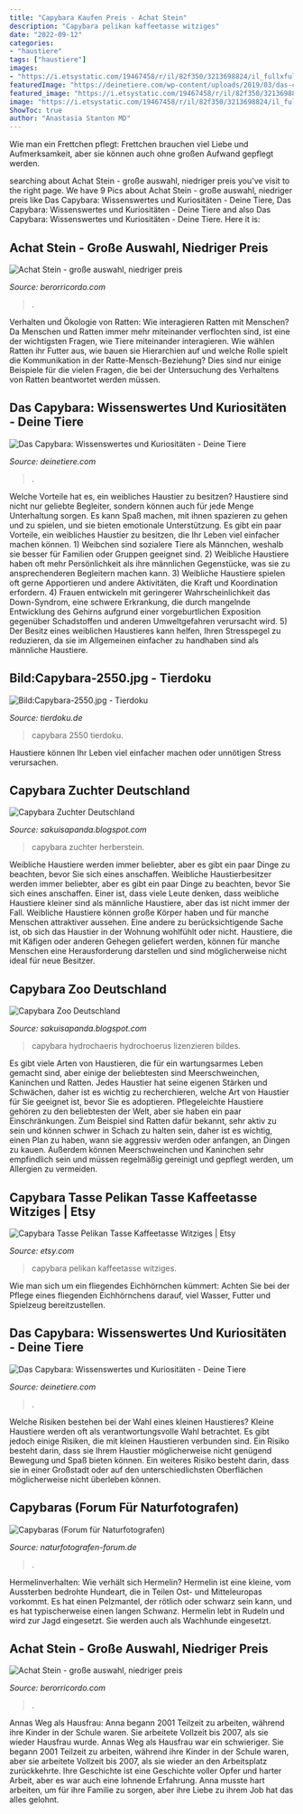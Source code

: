 ```yaml
---
title: "Capybara Kaufen Preis - Achat Stein"
description: "Capybara pelikan kaffeetasse witziges"
date: "2022-09-12"
categories:
- "haustiere"
tags: ["haustiere"]
images:
- "https://i.etsystatic.com/19467458/r/il/82f350/3213698824/il_fullxfull.3213698824_6fha.jpg"
featuredImage: "https://deinetiere.com/wp-content/uploads/2019/03/das-capybara-im-wasser.jpg?auto=webp&amp;quality=45&amp;width=1920&amp;crop=16:9"
featured_image: "https://i.etsystatic.com/19467458/r/il/82f350/3213698824/il_fullxfull.3213698824_6fha.jpg"
image: "https://i.etsystatic.com/19467458/r/il/82f350/3213698824/il_fullxfull.3213698824_6fha.jpg"
ShowToc: true
author: "Anastasia Stanton MD"
---
```



Wie man ein Frettchen pflegt: Frettchen brauchen viel Liebe und Aufmerksamkeit, aber sie können auch ohne großen Aufwand gepflegt werden.

	

		
searching about Achat Stein - große auswahl, niedriger preis you've visit to the right page. We have 9 Pics about Achat Stein - große auswahl, niedriger preis like Das Capybara: Wissenswertes und Kuriositäten - Deine Tiere, Das Capybara: Wissenswertes und Kuriositäten - Deine Tiere and also Das Capybara: Wissenswertes und Kuriositäten - Deine Tiere. Here it is:
		
    
## Achat Stein - Große Auswahl, Niedriger Preis

<img loading=lazy src="https://berorricordo.com/cmhqpt/bPqJDt962AD1ra7ZvBUbHgHaE8.jpg" onerror="this.onerror=null;this.src='https://tse3.mm.bing.net/th?id=OIP.gZdxaCGmDcQ9fgScf6NWXgAAAA&amp;pid=15.1';" alt="Achat Stein - große auswahl, niedriger preis">

_Source: berorricordo.com_

>. 

	

Verhalten und Ökologie von Ratten: Wie interagieren Ratten mit Menschen?
Da Menschen und Ratten immer mehr miteinander verflochten sind, ist eine der wichtigsten Fragen, wie Tiere miteinander interagieren. Wie wählen Ratten ihr Futter aus, wie bauen sie Hierarchien auf und welche Rolle spielt die Kommunikation in der Ratte-Mensch-Beziehung? Dies sind nur einige Beispiele für die vielen Fragen, die bei der Untersuchung des Verhaltens von Ratten beantwortet werden müssen.

    
## Das Capybara: Wissenswertes Und Kuriositäten - Deine Tiere

<img loading=lazy src="https://deinetiere.com/wp-content/uploads/2019/03/das-capybara-wissenswertes-und-kuriositaeten-e1553277988674.jpg" onerror="this.onerror=null;this.src='https://tse2.mm.bing.net/th?id=OIP.rboLLeo8GlcPoiBPgayL9AHaE7&amp;pid=15.1';" alt="Das Capybara: Wissenswertes und Kuriositäten - Deine Tiere">

_Source: deinetiere.com_

>. 

	

Welche Vorteile hat es, ein weibliches Haustier zu besitzen?
Haustiere sind nicht nur geliebte Begleiter, sondern können auch für jede Menge Unterhaltung sorgen. Es kann Spaß machen, mit ihnen spazieren zu gehen und zu spielen, und sie bieten emotionale Unterstützung. Es gibt ein paar Vorteile, ein weibliches Haustier zu besitzen, die Ihr Leben viel einfacher machen können. 1) Weibchen sind sozialere Tiere als Männchen, weshalb sie besser für Familien oder Gruppen geeignet sind. 2) Weibliche Haustiere haben oft mehr Persönlichkeit als ihre männlichen Gegenstücke, was sie zu ansprechenderen Begleitern machen kann. 3) Weibliche Haustiere spielen oft gerne Apportieren und andere Aktivitäten, die Kraft und Koordination erfordern. 4) Frauen entwickeln mit geringerer Wahrscheinlichkeit das Down-Syndrom, eine schwere Erkrankung, die durch mangelnde Entwicklung des Gehirns aufgrund einer vorgeburtlichen Exposition gegenüber Schadstoffen und anderen Umweltgefahren verursacht wird. 5) Der Besitz eines weiblichen Haustieres kann helfen, Ihren Stresspegel zu reduzieren, da sie im Allgemeinen einfacher zu handhaben sind als männliche Haustiere.

    
## Bild:Capybara-2550.jpg - Tierdoku

<img loading=lazy src="http://tierdoku.de/images/thumb/800px-Capybara-2550.jpg" onerror="this.onerror=null;this.src='https://tse2.mm.bing.net/th?id=OIP.lhczo51yNw0Xl5sbA9eWBwHaE-&amp;pid=15.1';" alt="Bild:Capybara-2550.jpg - Tierdoku">

_Source: tierdoku.de_

>capybara 2550 tierdoku. 

	

Haustiere können Ihr Leben viel einfacher machen oder unnötigen Stress verursachen.

    
## Capybara Zuchter Deutschland

<img loading=lazy src="https://www.tierwelt-herberstein.at/fileadmin/Bilder/Tiere/Amerika/Capybara/Capybara5.jpg" onerror="this.onerror=null;this.src='https://tse4.mm.bing.net/th?id=OIP.igFOwzFqfmU07CWaBmT70QHaLG&amp;pid=15.1';" alt="Capybara Zuchter Deutschland">

_Source: sakuisapanda.blogspot.com_

>capybara zuchter herberstein. 

	

Weibliche Haustiere werden immer beliebter, aber es gibt ein paar Dinge zu beachten, bevor Sie sich eines anschaffen.
Weibliche Haustierbesitzer werden immer beliebter, aber es gibt ein paar Dinge zu beachten, bevor Sie sich eines anschaffen. Einer ist, dass viele Leute denken, dass weibliche Haustiere kleiner sind als männliche Haustiere, aber das ist nicht immer der Fall. Weibliche Haustiere können große Körper haben und für manche Menschen attraktiver aussehen. Eine andere zu berücksichtigende Sache ist, ob sich das Haustier in der Wohnung wohlfühlt oder nicht. Haustiere, die mit Käfigen oder anderen Gehegen geliefert werden, können für manche Menschen eine Herausforderung darstellen und sind möglicherweise nicht ideal für neue Besitzer.

    
## Capybara Zoo Deutschland

<img loading=lazy src="https://farm2.static.flickr.com/1805/29066164758_623ba872af_b.jpg" onerror="this.onerror=null;this.src='https://tse4.mm.bing.net/th?id=OIP.vdXzzDi8EYsr01yCJUbIeAHaE8&amp;pid=15.1';" alt="Capybara Zoo Deutschland">

_Source: sakuisapanda.blogspot.com_

>capybara hydrochaeris hydrochoerus lizenzieren bildes. 

	

Es gibt viele Arten von Haustieren, die für ein wartungsarmes Leben gemacht sind, aber einige der beliebtesten sind Meerschweinchen, Kaninchen und Ratten. Jedes Haustier hat seine eigenen Stärken und Schwächen, daher ist es wichtig zu recherchieren, welche Art von Haustier für Sie geeignet ist, bevor Sie es adoptieren.
Pflegeleichte Haustiere gehören zu den beliebtesten der Welt, aber sie haben ein paar Einschränkungen. Zum Beispiel sind Ratten dafür bekannt, sehr aktiv zu sein und können schwer in Schach zu halten sein, daher ist es wichtig, einen Plan zu haben, wann sie aggressiv werden oder anfangen, an Dingen zu kauen. Außerdem können Meerschweinchen und Kaninchen sehr empfindlich sein und müssen regelmäßig gereinigt und gepflegt werden, um Allergien zu vermeiden.

    
## Capybara Tasse Pelikan Tasse Kaffeetasse Witziges | Etsy

<img loading=lazy src="https://i.etsystatic.com/19467458/r/il/82f350/3213698824/il_fullxfull.3213698824_6fha.jpg" onerror="this.onerror=null;this.src='https://tse4.mm.bing.net/th?id=OIP.gg77BoTgldqzhr3I7LuG2AHaE8&amp;pid=15.1';" alt="Capybara Tasse Pelikan Tasse Kaffeetasse Witziges | Etsy">

_Source: etsy.com_

>capybara pelikan kaffeetasse witziges. 

	

Wie man sich um ein fliegendes Eichhörnchen kümmert: Achten Sie bei der Pflege eines fliegenden Eichhörnchens darauf, viel Wasser, Futter und Spielzeug bereitzustellen.

    
## Das Capybara: Wissenswertes Und Kuriositäten - Deine Tiere

<img loading=lazy src="https://deinetiere.com/wp-content/uploads/2019/03/das-capybara-im-wasser.jpg?auto=webp&amp;quality=45&amp;width=1920&amp;crop=16:9" onerror="this.onerror=null;this.src='https://tse2.mm.bing.net/th?id=OIP.22aHX_PuhZl4a8EdBbVnmwHaE8&amp;pid=15.1';" alt="Das Capybara: Wissenswertes und Kuriositäten - Deine Tiere">

_Source: deinetiere.com_

>. 

	

Welche Risiken bestehen bei der Wahl eines kleinen Haustieres?
Kleine Haustiere werden oft als verantwortungsvolle Wahl betrachtet. Es gibt jedoch einige Risiken, die mit kleinen Haustieren verbunden sind. Ein Risiko besteht darin, dass sie Ihrem Haustier möglicherweise nicht genügend Bewegung und Spaß bieten können. Ein weiteres Risiko besteht darin, dass sie in einer Großstadt oder auf den unterschiedlichsten Oberflächen möglicherweise nicht überleben können.

    
## Capybaras (Forum Für Naturfotografen)

<img loading=lazy src="https://naturfotografen-forum.de/data/o/294/1473860/image.jpg" onerror="this.onerror=null;this.src='https://tse4.mm.bing.net/th?id=OIP.g_Cas-N6ITRhAN7qxpcvEwHaEm&amp;pid=15.1';" alt="Capybaras (Forum für Naturfotografen)">

_Source: naturfotografen-forum.de_

>. 

	

Hermelinverhalten: Wie verhält sich Hermelin?
Hermelin ist eine kleine, vom Aussterben bedrohte Hundeart, die in Teilen Ost- und Mitteleuropas vorkommt. Es hat einen Pelzmantel, der rötlich oder schwarz sein kann, und es hat typischerweise einen langen Schwanz. Hermelin lebt in Rudeln und wird zur Jagd eingesetzt. Sie werden auch als Wachhunde eingesetzt.

    
## Achat Stein - Große Auswahl, Niedriger Preis

<img loading=lazy src="https://berorricordo.com/cmhqpt/xbARUcpT3JJZRaORMNDw-wAAAA.jpg" onerror="this.onerror=null;this.src='https://tse3.mm.bing.net/th?id=OIP.sYY9PhTM_3MSAzV1dUp5WwAAAA&amp;pid=15.1';" alt="Achat Stein - große auswahl, niedriger preis">

_Source: berorricordo.com_

>. 

	

Annas Weg als Hausfrau: Anna begann 2001 Teilzeit zu arbeiten, während ihre Kinder in der Schule waren. Sie arbeitete Vollzeit bis 2007, als sie wieder Hausfrau wurde.
Annas Weg als Hausfrau war ein schwieriger. Sie begann 2001 Teilzeit zu arbeiten, während ihre Kinder in der Schule waren, aber sie arbeitete Vollzeit bis 2007, als sie wieder an den Arbeitsplatz zurückkehrte. Ihre Geschichte ist eine Geschichte voller Opfer und harter Arbeit, aber es war auch eine lohnende Erfahrung. Anna musste hart arbeiten, um für ihre Familie zu sorgen, aber ihre Liebe zu ihrem Job hat das alles gelohnt.

